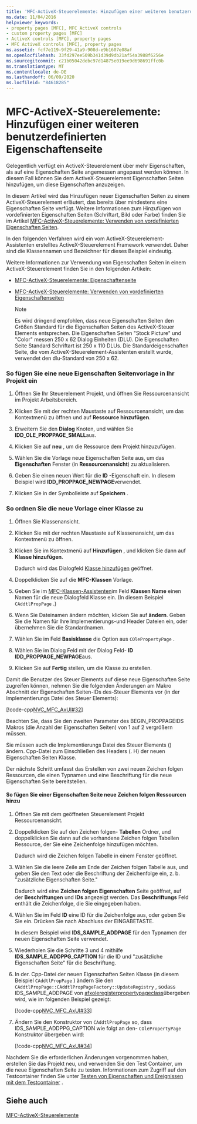 ```yaml
---
title: 'MFC-ActiveX-Steuerelemente: Hinzufügen einer weiteren benutzerdefinierten Eigenschaftenseite'
ms.date: 11/04/2016
helpviewer_keywords:
- property pages [MFC], MFC ActiveX controls
- custom property pages [MFC]
- ActiveX controls [MFC], property pages
- MFC ActiveX controls [MFC], property pages
ms.assetid: fcf7e119-9f29-41a9-908d-e9b1607e08af
ms.openlocfilehash: 33fd297ee509b341d39d9db21af54a3988f6256e
ms.sourcegitcommit: c21b05042debc97d14875e019ee9d698691ffc0b
ms.translationtype: MT
ms.contentlocale: de-DE
ms.lasthandoff: 06/09/2020
ms.locfileid: "84618285"
---
```

# <a name="mfc-activex-controls-adding-another-custom-property-page"></a>MFC-ActiveX-Steuerelemente: Hinzufügen einer weiteren benutzerdefinierten Eigenschaftenseite

Gelegentlich verfügt ein ActiveX-Steuerelement über mehr Eigenschaften, als auf eine Eigenschaften Seite angemessen angepasst werden können. In diesem Fall können Sie dem ActiveX-Steuerelement Eigenschaften Seiten hinzufügen, um diese Eigenschaften anzuzeigen.

In diesem Artikel wird das Hinzufügen neuer Eigenschaften Seiten zu einem ActiveX-Steuerelement erläutert, das bereits über mindestens eine Eigenschaften Seite verfügt. Weitere Informationen zum Hinzufügen von vordefinierten Eigenschaften Seiten (Schriftart, Bild oder Farbe) finden Sie im Artikel [MFC-ActiveX-Steuerelemente: Verwenden von vordefinierten Eigenschaften Seiten](mfc-activex-controls-using-stock-property-pages.md).

In den folgenden Verfahren wird ein vom ActiveX-Steuerelement-Assistenten erstelltes ActiveX-Steuerelement Framework verwendet. Daher sind die Klassennamen und Bezeichner für dieses Beispiel eindeutig.

Weitere Informationen zur Verwendung von Eigenschaften Seiten in einem ActiveX-Steuerelement finden Sie in den folgenden Artikeln:

- [MFC-ActiveX-Steuerelemente: Eigenschaftenseite](mfc-activex-controls-property-pages.md)

- [MFC-ActiveX-Steuerelemente: Verwenden von vordefinierten Eigenschaftenseiten](mfc-activex-controls-using-stock-property-pages.md)

    > [!NOTE]
    >  Es wird dringend empfohlen, dass neue Eigenschaften Seiten den Größen Standard für die Eigenschaften Seiten des ActiveX-Steuer Elements entsprechen. Die Eigenschaften Seiten "Stock Picture" und "Color" messen 250 x 62 Dialog Einheiten (DLU). Die Eigenschaften Seite Standard Schriftart ist 250 x 110 DLUs. Die Standardeigenschaften Seite, die vom ActiveX-Steuerelement-Assistenten erstellt wurde, verwendet den dlu-Standard von 250 x 62.

### <a name="to-insert-a-new-property-page-template-into-your-project"></a>So fügen Sie eine neue Eigenschaften Seitenvorlage in Ihr Projekt ein

1. Öffnen Sie Ihr Steuerelement Projekt, und öffnen Sie Ressourcenansicht im Projekt Arbeitsbereich.

1. Klicken Sie mit der rechten Maustaste auf Ressourcenansicht, um das Kontextmenü zu öffnen und auf **Ressource hinzufügen**.

1. Erweitern Sie den **Dialog** Knoten, und wählen Sie **IDD_OLE_PROPPAGE_SMALL**aus.

1. Klicken Sie auf **neu** , um die Ressource dem Projekt hinzuzufügen.

1. Wählen Sie die Vorlage neue Eigenschaften Seite aus, um das **Eigenschaften** Fenster (in **Ressourcenansicht**) zu aktualisieren.

1. Geben Sie einen neuen Wert für die **ID** -Eigenschaft ein. In diesem Beispiel wird **IDD_PROPPAGE_NEWPAGE**verwendet.

1. Klicken Sie in der Symbolleiste auf **Speichern** .

### <a name="to-associate-the-new-template-with-a-class"></a>So ordnen Sie die neue Vorlage einer Klasse zu

1. Öffnen Sie Klassenansicht.

1. Klicken Sie mit der rechten Maustaste auf Klassenansicht, um das Kontextmenü zu öffnen.

1. Klicken Sie im Kontextmenü auf **Hinzufügen** , und klicken Sie dann auf **Klasse hinzufügen**.

   Dadurch wird das Dialogfeld [Klasse hinzufügen](../ide/add-class-dialog-box.md) geöffnet.

1. Doppelklicken Sie auf die **MFC-Klassen** Vorlage.

1. Geben Sie im [MFC-Klassen-Assistenten](reference/mfc-add-class-wizard.md)im Feld **Klassen Name** einen Namen für die neue Dialogfeld Klasse ein. (In diesem Beispiel `CAddtlPropPage` .)

1. Wenn Sie Dateinamen ändern möchten, klicken Sie auf **ändern**. Geben Sie die Namen für Ihre Implementierungs-und Header Dateien ein, oder übernehmen Sie die Standardnamen.

1. Wählen Sie im Feld **Basisklasse** die Option aus `COlePropertyPage` .

1. Wählen Sie im Dialog Feld mit der Dialog Feld- **ID** **IDD_PROPPAGE_NEWPAGE**aus.

1. Klicken Sie auf **Fertig** stellen, um die Klasse zu erstellen.

Damit die Benutzer des Steuer Elements auf diese neue Eigenschaften Seite zugreifen können, nehmen Sie die folgenden Änderungen am Makro Abschnitt der Eigenschaften Seiten-IDs des-Steuer Elements vor (in der Implementierungs Datei des Steuer Elements):

[!code-cpp[NVC_MFC_AxUI#32](codesnippet/cpp/mfc-activex-controls-adding-another-custom-property-page_1.cpp)]

Beachten Sie, dass Sie den zweiten Parameter des BEGIN_PROPPAGEIDS Makros (die Anzahl der Eigenschaften Seiten) von 1 auf 2 vergrößern müssen.

Sie müssen auch die Implementierungs Datei des Steuer Elements () ändern. Cpp-Datei zum Einschließen des Headers (. H) der neuen Eigenschaften Seiten Klasse.

Der nächste Schritt umfasst das Erstellen von zwei neuen Zeichen folgen Ressourcen, die einen Typnamen und eine Beschriftung für die neue Eigenschaften Seite bereitstellen.

#### <a name="to-add-new-string-resources-to-a-property-page"></a>So fügen Sie einer Eigenschaften Seite neue Zeichen folgen Ressourcen hinzu

1. Öffnen Sie mit dem geöffneten Steuerelement Projekt Ressourcenansicht.

1. Doppelklicken Sie auf den Zeichen folgen- **Tabellen** Ordner, und doppelklicken Sie dann auf die vorhandene Zeichen folgen Tabellen Ressource, der Sie eine Zeichenfolge hinzufügen möchten.

   Dadurch wird die Zeichen folgen Tabelle in einem Fenster geöffnet.

1. Wählen Sie die leere Zeile am Ende der Zeichen folgen Tabelle aus, und geben Sie den Text oder die Beschriftung der Zeichenfolge ein, z. b. "zusätzliche Eigenschaften Seite."

   Dadurch wird eine **Zeichen folgen Eigenschaften** Seite geöffnet, auf der **Beschriftungen** und **IDs** angezeigt werden. Das **Beschriftungs** Feld enthält die Zeichenfolge, die Sie eingegeben haben.

1. Wählen Sie im Feld **ID** eine ID für die Zeichenfolge aus, oder geben Sie Sie ein. Drücken Sie nach Abschluss der EINGABETASTE.

   In diesem Beispiel wird **IDS_SAMPLE_ADDPAGE** für den Typnamen der neuen Eigenschaften Seite verwendet.

1. Wiederholen Sie die Schritte 3 und 4 mithilfe **IDS_SAMPLE_ADDPPG_CAPTION** für die ID und "zusätzliche Eigenschaften Seite" für die Beschriftung.

1. In der. Cpp-Datei der neuen Eigenschaften Seiten Klasse (in diesem Beispiel `CAddtlPropPage` ) ändern Sie den `CAddtlPropPage::CAddtlPropPageFactory::UpdateRegistry` , sodass IDS_SAMPLE_ADDPAGE von [afxoleregisterpropertypageclass](reference/registering-ole-controls.md#afxoleregisterpropertypageclass)übergeben wird, wie im folgenden Beispiel gezeigt:

   [!code-cpp[NVC_MFC_AxUI#33](codesnippet/cpp/mfc-activex-controls-adding-another-custom-property-page_2.cpp)]

1. Ändern Sie den Konstruktor von `CAddtlPropPage` so, dass IDS_SAMPLE_ADDPPG_CAPTION wie folgt an den- `COlePropertyPage` Konstruktor übergeben wird:

   [!code-cpp[NVC_MFC_AxUI#34](codesnippet/cpp/mfc-activex-controls-adding-another-custom-property-page_3.cpp)]

Nachdem Sie die erforderlichen Änderungen vorgenommen haben, erstellen Sie das Projekt neu, und verwenden Sie den Test Container, um die neue Eigenschaften Seite zu testen. Informationen zum Zugriff auf den Testcontainer finden Sie unter [Testen von Eigenschaften und Ereignissen mit dem Testcontainer](testing-properties-and-events-with-test-container.md) .

## <a name="see-also"></a>Siehe auch

[MFC-ActiveX-Steuerelemente](mfc-activex-controls.md)
